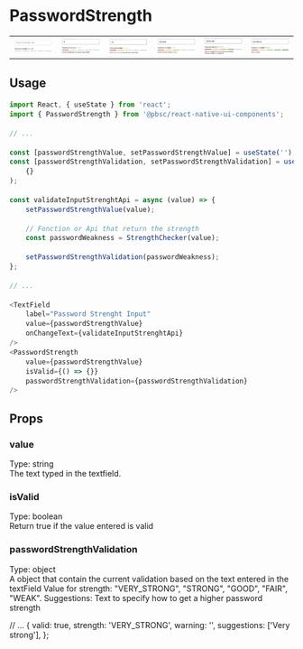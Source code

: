 # PasswordStrength
<table>
   <tr>
      <td><img src="./resources/passwordStrength1.png" alt="passwordStrength nothing" /></td>
      <td><img src="./resources/passwordStrength2.png" alt="passwordStrength weak" /></td>
      <td><img src="./resources/passwordStrength3.png" alt="passwordStrength fair" /></td>
      <td><img src="./resources/passwordStrength4.png" alt="passwordStrength good" /></td>
      <td><img src="./resources/passwordStrength5.png" alt="passwordStrength strong" /></td>
      <td><img src="./resources/passwordStrength6.png" alt="passwordStrength very strong" /></td>
  </tr>
</table>

## Usage

```js
import React, { useState } from 'react';
import { PasswordStrength } from '@pbsc/react-native-ui-components';

// ...

const [passwordStrengthValue, setPasswordStrengthValue] = useState('');
const [passwordStrengthValidation, setPasswordStrengthValidation] = useState(
    {}
);

const validateInputStrenghtApi = async (value) => {
    setPasswordStrengthValue(value);

    // Fonction or Api that return the strength
    const passwordWeakness = StrengthChecker(value);

    setPasswordStrengthValidation(passwordWeakness);
};

// ...

<TextField
    label="Password Strenght Input"
    value={passwordStrengthValue}
    onChangeText={validateInputStrenghtApi}
/>
<PasswordStrength
    value={passwordStrengthValue}
    isValid={() => {}}
    passwordStrengthValidation={passwordStrengthValidation}
/>
```

## Props
### value
Type: string <br/>
The text typed in the textfield.

### isValid
Type: boolean <br/>
Return true if the value entered is valid

### passwordStrengthValidation
Type: object <br/>
A object that contain the current validation based on the text entered in the textField
Value for strength: "VERY_STRONG", "STRONG", "GOOD", "FAIR", "WEAK".
Suggestions: Text to specify how to get a higher password strength

// ...
{
    valid: true,
    strength: 'VERY_STRONG',
    warning: '',
    suggestions: ['Very strong'],
};
```

